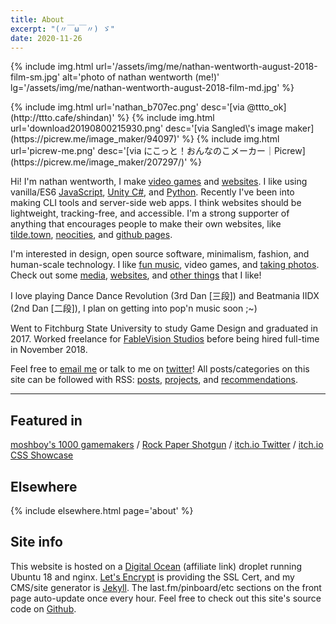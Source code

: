 ```yaml
---
title: About
excerpt: "(〃￣ω￣〃) ゞ"
date: 2020-11-26
---
```


{% include img.html url='/assets/img/me/nathan-wentworth-august-2018-film-sm.jpg' alt='photo of nathan wentworth (me!)' lg='/assets/img/me/nathan-wentworth-august-2018-film-md.jpg' %}

<div class="img-block">
  {% include img.html url='nathan_b707ec.png' desc='[via @ttto_ok](http://ttto.cafe/shindan)' %}
  {% include img.html url='download20190800215930.png' desc='[via Sangled\'s image maker](https://picrew.me/image_maker/94097)' %}
  {% include img.html url='picrew-me.png' desc='[via にこっと！おんなのこメーカー｜Picrew](https://picrew.me/image_maker/207297/)' %}
</div>

Hi! I'm nathan wentworth, I make [video games](/projects/#t:game) and [websites](/projects/#t:web). I like using vanilla/ES6 [JavaScript](/projects/#t:javascript), [Unity C#](/projects/#t:unity), and [Python](/projects/#t:python). Recently I've been into making CLI tools and server-side web apps. I think websites should be lightweight, tracking-free, and accessible. I'm a strong supporter of anything that encourages people to make their own websites, like [tilde.town](http://tilde.town/), [neocities](https://neocities.org/), and [github pages](https://pages.github.com/).

I'm interested in design, open source software, minimalism, fashion, and human-scale technology. I like [fun music](https://soundcloud.com/nathanwentworth/sets/fav), video games, and [taking photos](/posts/photos). Check out some [media](/posts/essential-media), [websites](/posts/sites-i-like), and [other things](/recommendations) that I like!

I love playing Dance Dance Revolution (3rd Dan [三段]) and Beatmania IIDX (2nd Dan [二段]), I plan on getting into pop'n music soon ;~)

Went to Fitchburg State University to study Game Design and graduated in 2017. Worked freelance for [FableVision Studios](http://www.fablevisionstudios.com/) before being hired full-time in November 2018.

Feel free to [email me](ma&#105;lto&#58;me&#64;na%74h%&#54;1&#110;&#37;77en%74w&#111;rt&#104;&#46;c&#111;) or talk to me on [twitter](https://twitter.com/nathanwentworth)! All posts/categories on this site can be followed with RSS: [posts](/posts-feed.xml), [projects](/projects-feed.xml), and [recommendations](/recommendations-feed.xml).

---

## Featured in
[moshboy's 1000 gamemakers](https://twitter.com/moshboy/status/792500324724461569) / [Rock Paper Shotgun](https://www.rockpapershotgun.com/2016/08/13/best-free-games-of-the-week-28/) / [itch.io Twitter](https://twitter.com/itchio/status/584928245214089217) / [itch.io CSS Showcase](https://itch.io/c/241703/css-showcase)

## Elsewhere
{% include elsewhere.html page='about' %}

## Site info
This website is hosted on a [Digital Ocean](https://m.do.co/c/24af6a0d4c4a) (affiliate link) droplet running Ubuntu 18 and nginx. [Let's Encrypt](https://letsencrypt.org/) is providing the SSL Cert, and my CMS/site generator is [Jekyll](http://jekyllrb.com/). The last.fm/pinboard/etc sections on the front page auto-update once every hour. Feel free to check out this site's source code on [Github](https://github.com/nathanwentworth/nathanwentworth).
